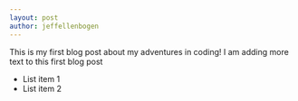 ```yaml
---
layout: post
author: jeffellenbogen
---
```


This is my first blog post about my adventures in coding!
I am adding more text to this first blog post
- List item 1
- List item 2
